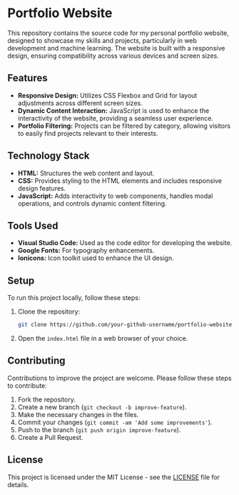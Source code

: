 # Portfolio Website

This repository contains the source code for my personal portfolio website, designed to showcase my skills and projects, particularly in web development and machine learning. The website is built with a responsive design, ensuring compatibility across various devices and screen sizes.

## Features

- **Responsive Design:** Utilizes CSS Flexbox and Grid for layout adjustments across different screen sizes.
- **Dynamic Content Interaction:** JavaScript is used to enhance the interactivity of the website, providing a seamless user experience.
- **Portfolio Filtering:** Projects can be filtered by category, allowing visitors to easily find projects relevant to their interests.

## Technology Stack

- **HTML:** Structures the web content and layout.
- **CSS:** Provides styling to the HTML elements and includes responsive design features.
- **JavaScript:** Adds interactivity to web components, handles modal operations, and controls dynamic content filtering.

## Tools Used

- **Visual Studio Code:** Used as the code editor for developing the website.
- **Google Fonts:** For typography enhancements.
- **Ionicons:** Icon toolkit used to enhance the UI design.

## Setup

To run this project locally, follow these steps:

1. Clone the repository:
   ```bash
   git clone https://github.com/your-github-username/portfolio-website.git
   ```
2. Open the `index.html` file in a web browser of your choice.

## Contributing

Contributions to improve the project are welcome. Please follow these steps to contribute:

1. Fork the repository.
2. Create a new branch (`git checkout -b improve-feature`).
3. Make the necessary changes in the files.
4. Commit your changes (`git commit -am 'Add some improvements'`).
5. Push to the branch (`git push origin improve-feature`).
6. Create a Pull Request.

## License

This project is licensed under the MIT License - see the [LICENSE](LICENSE) file for details.

